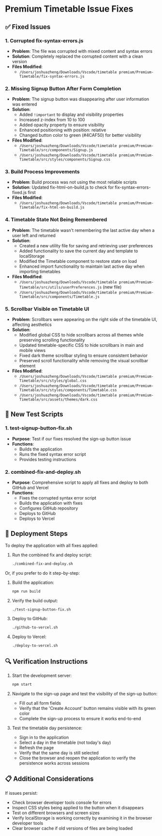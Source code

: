 # Premium Timetable Issue Fixes

## ✅ Fixed Issues

### 1. Corrupted fix-syntax-errors.js
- **Problem**: The file was corrupted with mixed content and syntax errors
- **Solution**: Completely replaced the corrupted content with a clean version
- **Files Modified**: 
  - `/Users/joshuazheng/Downloads/Vscode/timetable premium/Premium-Timetable/fix-syntax-errors.js`

### 2. Missing Signup Button After Form Completion
- **Problem**: The signup button was disappearing after user information was entered
- **Solution**: 
  - Added `!important` to display and visibility properties
  - Increased z-index from 10 to 100
  - Added opacity property to ensure visibility
  - Enhanced positioning with position: relative
  - Changed button color to green (#4CAF50) for better visibility
- **Files Modified**:
  - `/Users/joshuazheng/Downloads/Vscode/timetable premium/Premium-Timetable/src/components/Signup.js`
  - `/Users/joshuazheng/Downloads/Vscode/timetable premium/Premium-Timetable/src/styles/components/Signup.css`

### 3. Build Process Improvements
- **Problem**: Build process was not using the most reliable scripts
- **Solution**: Updated fix-html-on-build.js to check for fix-syntax-errors-fixed.js first
- **Files Modified**:
  - `/Users/joshuazheng/Downloads/Vscode/timetable premium/Premium-Timetable/fix-html-on-build.js`

### 4. Timetable State Not Being Remembered
- **Problem**: The timetable wasn't remembering the last active day when a user left and returned
- **Solution**: 
  - Created a new utility file for saving and retrieving user preferences
  - Added functionality to save the current day and template to localStorage
  - Modified the Timetable component to restore state on load
  - Enhanced import functionality to maintain last active day when importing timetables
- **Files Modified**:
  - `/Users/joshuazheng/Downloads/Vscode/timetable premium/Premium-Timetable/src/utils/userPreferences.js` (new file)
  - `/Users/joshuazheng/Downloads/Vscode/timetable premium/Premium-Timetable/src/components/Timetable.js`

### 5. Scrollbar Visible on Timetable UI
- **Problem**: Scrollbars were appearing on the right side of the timetable UI, affecting aesthetics
- **Solution**: 
  - Modified global CSS to hide scrollbars across all themes while preserving scrolling functionality
  - Updated timetable-specific CSS to hide scrollbars in main and mobile views
  - Fixed dark theme scrollbar styling to ensure consistent behavior
  - Preserved scroll functionality while removing the visual scrollbar element
- **Files Modified**:
  - `/Users/joshuazheng/Downloads/Vscode/timetable premium/Premium-Timetable/src/styles/global.css`
  - `/Users/joshuazheng/Downloads/Vscode/timetable premium/Premium-Timetable/src/styles/components/Timetable.css`
  - `/Users/joshuazheng/Downloads/Vscode/timetable premium/Premium-Timetable/src/assets/themes/dark.css`

## 🧪 New Test Scripts

### 1. test-signup-button-fix.sh
- **Purpose**: Test if our fixes resolved the sign-up button issue
- **Functions**:
  - Builds the application
  - Runs the fixed syntax error script
  - Provides testing instructions

### 2. combined-fix-and-deploy.sh
- **Purpose**: Comprehensive script to apply all fixes and deploy to both GitHub and Vercel
- **Functions**:
  - Fixes the corrupted syntax error script
  - Builds the application with fixes
  - Configures GitHub repository
  - Deploys to GitHub
  - Deploys to Vercel
  
## 🚀 Deployment Steps

To deploy the application with all fixes applied:

1. Run the combined fix and deploy script:
   ```bash
   ./combined-fix-and-deploy.sh
   ```

Or, if you prefer to do it step-by-step:

1. Build the application:
   ```bash
   npm run build
   ```

2. Verify the build output:
   ```bash
   ./test-signup-button-fix.sh
   ```

3. Deploy to GitHub:
   ```bash
   ./github-to-vercel.sh
   ```

4. Deploy to Vercel:
   ```bash
   ./deploy-to-vercel.sh
   ```

## 🔍 Verification Instructions

1. Start the development server:
   ```bash
   npm start
   ```

2. Navigate to the sign-up page and test the visibility of the sign-up button:
   - Fill out all form fields
   - Verify that the 'Create Account' button remains visible with its green color
   - Complete the sign-up process to ensure it works end-to-end

3. Test the timetable day persistence:
   - Sign in to the application
   - Select a day in the timetable (not today's day)
   - Refresh the page
   - Verify that the same day is still selected
   - Close the browser and reopen the application to verify the persistence works across sessions

## 📋 Additional Considerations

If issues persist:
- Check browser developer tools console for errors
- Inspect CSS styles being applied to the button when it disappears
- Test on different browsers and screen sizes
- Verify localStorage is working correctly by examining it in the browser developer tools
- Clear browser cache if old versions of files are being loaded
